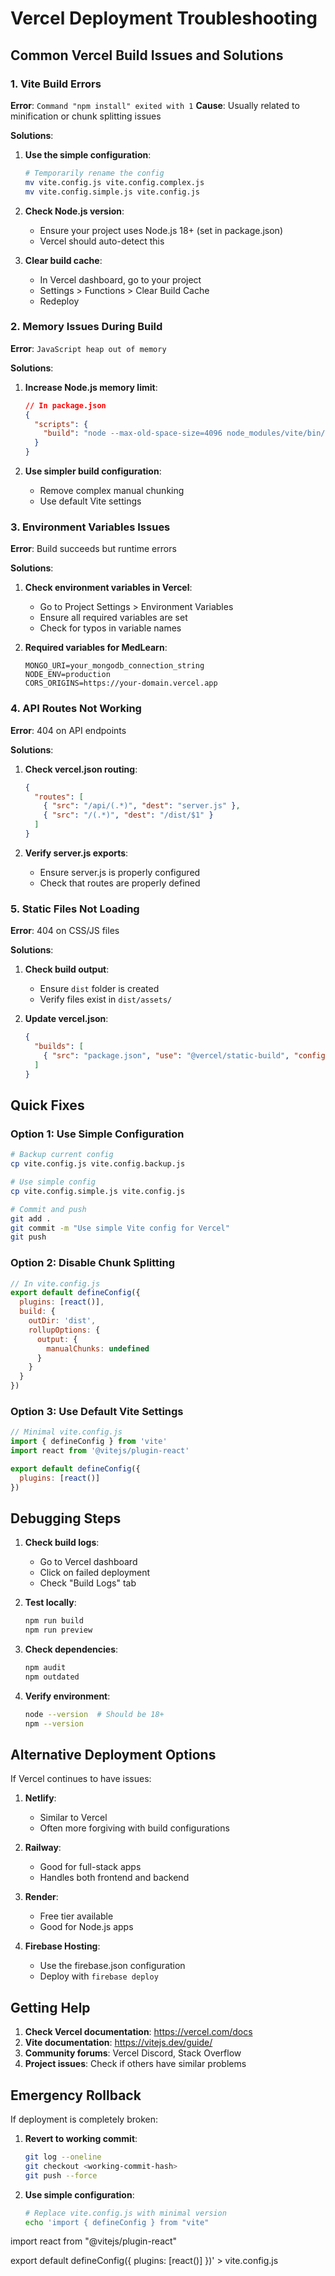 # Vercel Deployment Troubleshooting

## Common Vercel Build Issues and Solutions

### 1. Vite Build Errors

**Error**: `Command "npm install" exited with 1`
**Cause**: Usually related to minification or chunk splitting issues

**Solutions**:
1. **Use the simple configuration**:
   ```bash
   # Temporarily rename the config
   mv vite.config.js vite.config.complex.js
   mv vite.config.simple.js vite.config.js
   ```

2. **Check Node.js version**:
   - Ensure your project uses Node.js 18+ (set in package.json)
   - Vercel should auto-detect this

3. **Clear build cache**:
   - In Vercel dashboard, go to your project
   - Settings > Functions > Clear Build Cache
   - Redeploy

### 2. Memory Issues During Build

**Error**: `JavaScript heap out of memory`

**Solutions**:
1. **Increase Node.js memory limit**:
   ```json
   // In package.json
   {
     "scripts": {
       "build": "node --max-old-space-size=4096 node_modules/vite/bin/vite.js build"
     }
   }
   ```

2. **Use simpler build configuration**:
   - Remove complex manual chunking
   - Use default Vite settings

### 3. Environment Variables Issues

**Error**: Build succeeds but runtime errors

**Solutions**:
1. **Check environment variables in Vercel**:
   - Go to Project Settings > Environment Variables
   - Ensure all required variables are set
   - Check for typos in variable names

2. **Required variables for MedLearn**:
   ```
   MONGO_URI=your_mongodb_connection_string
   NODE_ENV=production
   CORS_ORIGINS=https://your-domain.vercel.app
   ```

### 4. API Routes Not Working

**Error**: 404 on API endpoints

**Solutions**:
1. **Check vercel.json routing**:
   ```json
   {
     "routes": [
       { "src": "/api/(.*)", "dest": "server.js" },
       { "src": "/(.*)", "dest": "/dist/$1" }
     ]
   }
   ```

2. **Verify server.js exports**:
   - Ensure server.js is properly configured
   - Check that routes are properly defined

### 5. Static Files Not Loading

**Error**: 404 on CSS/JS files

**Solutions**:
1. **Check build output**:
   - Ensure `dist` folder is created
   - Verify files exist in `dist/assets/`

2. **Update vercel.json**:
   ```json
   {
     "builds": [
       { "src": "package.json", "use": "@vercel/static-build", "config": { "distDir": "dist" } }
     ]
   }
   ```

## Quick Fixes

### Option 1: Use Simple Configuration
```bash
# Backup current config
cp vite.config.js vite.config.backup.js

# Use simple config
cp vite.config.simple.js vite.config.js

# Commit and push
git add .
git commit -m "Use simple Vite config for Vercel"
git push
```

### Option 2: Disable Chunk Splitting
```javascript
// In vite.config.js
export default defineConfig({
  plugins: [react()],
  build: {
    outDir: 'dist',
    rollupOptions: {
      output: {
        manualChunks: undefined
      }
    }
  }
})
```

### Option 3: Use Default Vite Settings
```javascript
// Minimal vite.config.js
import { defineConfig } from 'vite'
import react from '@vitejs/plugin-react'

export default defineConfig({
  plugins: [react()]
})
```

## Debugging Steps

1. **Check build logs**:
   - Go to Vercel dashboard
   - Click on failed deployment
   - Check "Build Logs" tab

2. **Test locally**:
   ```bash
   npm run build
   npm run preview
   ```

3. **Check dependencies**:
   ```bash
   npm audit
   npm outdated
   ```

4. **Verify environment**:
   ```bash
   node --version  # Should be 18+
   npm --version
   ```

## Alternative Deployment Options

If Vercel continues to have issues:

1. **Netlify**:
   - Similar to Vercel
   - Often more forgiving with build configurations

2. **Railway**:
   - Good for full-stack apps
   - Handles both frontend and backend

3. **Render**:
   - Free tier available
   - Good for Node.js apps

4. **Firebase Hosting**:
   - Use the firebase.json configuration
   - Deploy with `firebase deploy`

## Getting Help

1. **Check Vercel documentation**: https://vercel.com/docs
2. **Vite documentation**: https://vitejs.dev/guide/
3. **Community forums**: Vercel Discord, Stack Overflow
4. **Project issues**: Check if others have similar problems

## Emergency Rollback

If deployment is completely broken:

1. **Revert to working commit**:
   ```bash
   git log --oneline
   git checkout <working-commit-hash>
   git push --force
   ```

2. **Use simple configuration**:
   ```bash
   # Replace vite.config.js with minimal version
   echo 'import { defineConfig } from "vite"
import react from "@vitejs/plugin-react"

export default defineConfig({
  plugins: [react()]
})' > vite.config.js
   ```
